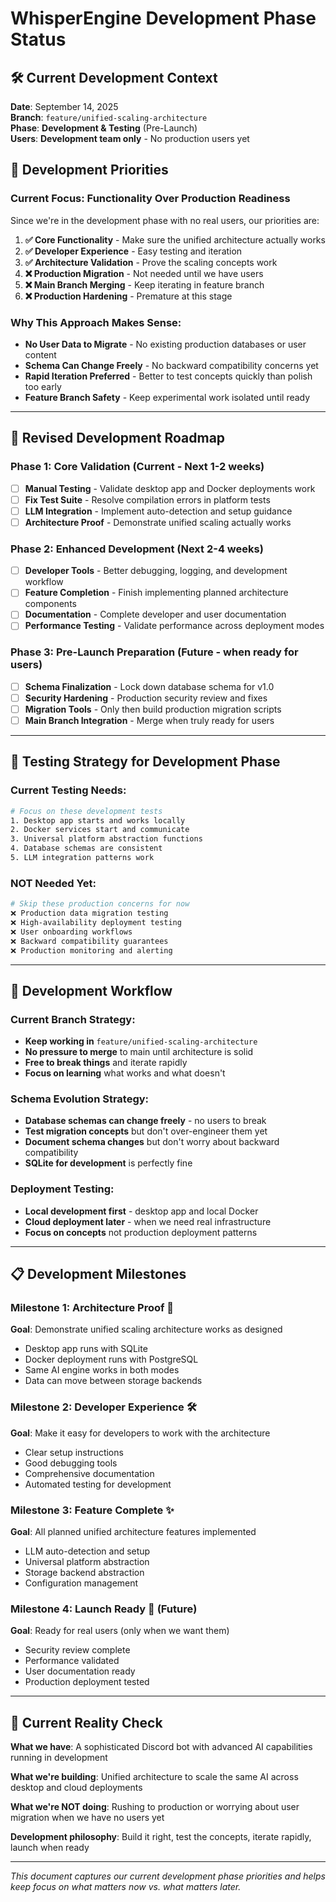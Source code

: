 # WhisperEngine Development Phase Status

## 🛠️ **Current Development Context**

**Date**: September 14, 2025  
**Branch**: `feature/unified-scaling-architecture`  
**Phase**: **Development & Testing** (Pre-Launch)  
**Users**: **Development team only** - No production users yet

## 📍 **Development Priorities**

### **Current Focus: Functionality Over Production Readiness**

Since we're in the development phase with no real users, our priorities are:

1. **✅ Core Functionality** - Make sure the unified architecture actually works
2. **✅ Developer Experience** - Easy testing and iteration
3. **✅ Architecture Validation** - Prove the scaling concepts work
4. **❌ Production Migration** - Not needed until we have users
5. **❌ Main Branch Merging** - Keep iterating in feature branch
6. **❌ Production Hardening** - Premature at this stage

### **Why This Approach Makes Sense:**

- **No User Data to Migrate** - No existing production databases or user content
- **Schema Can Change Freely** - No backward compatibility concerns yet
- **Rapid Iteration Preferred** - Better to test concepts quickly than polish too early
- **Feature Branch Safety** - Keep experimental work isolated until ready

---

## 🎯 **Revised Development Roadmap**

### **Phase 1: Core Validation** (Current - Next 1-2 weeks)
- [ ] **Manual Testing** - Validate desktop app and Docker deployments work
- [ ] **Fix Test Suite** - Resolve compilation errors in platform tests  
- [ ] **LLM Integration** - Implement auto-detection and setup guidance
- [ ] **Architecture Proof** - Demonstrate unified scaling actually works

### **Phase 2: Enhanced Development** (Next 2-4 weeks)  
- [ ] **Developer Tools** - Better debugging, logging, and development workflow
- [ ] **Feature Completion** - Finish implementing planned architecture components
- [ ] **Documentation** - Complete developer and user documentation
- [ ] **Performance Testing** - Validate performance across deployment modes

### **Phase 3: Pre-Launch Preparation** (Future - when ready for users)
- [ ] **Schema Finalization** - Lock down database schema for v1.0
- [ ] **Security Hardening** - Production security review and fixes
- [ ] **Migration Tools** - Only then build production migration scripts
- [ ] **Main Branch Integration** - Merge when truly ready for users

---

## 🧪 **Testing Strategy for Development Phase**

### **Current Testing Needs:**
```bash
# Focus on these development tests
1. Desktop app starts and works locally
2. Docker services start and communicate  
3. Universal platform abstraction functions
4. Database schemas are consistent
5. LLM integration patterns work
```

### **NOT Needed Yet:**
```bash
# Skip these production concerns for now
❌ Production data migration testing
❌ High-availability deployment testing  
❌ User onboarding workflows
❌ Backward compatibility guarantees
❌ Production monitoring and alerting
```

---

## 🔄 **Development Workflow**

### **Current Branch Strategy:**
- **Keep working in** `feature/unified-scaling-architecture`
- **No pressure to merge** to main until architecture is solid
- **Free to break things** and iterate rapidly
- **Focus on learning** what works and what doesn't

### **Schema Evolution Strategy:**
- **Database schemas can change freely** - no users to break
- **Test migration concepts** but don't over-engineer them yet
- **Document schema changes** but don't worry about backward compatibility
- **SQLite for development** is perfectly fine

### **Deployment Testing:**
- **Local development first** - desktop app and local Docker
- **Cloud deployment later** - when we need real infrastructure
- **Focus on concepts** not production deployment patterns

---

## 📋 **Development Milestones**

### **Milestone 1: Architecture Proof** 🎯
**Goal**: Demonstrate unified scaling architecture works as designed
- Desktop app runs with SQLite
- Docker deployment runs with PostgreSQL  
- Same AI engine works in both modes
- Data can move between storage backends

### **Milestone 2: Developer Experience** 🛠️
**Goal**: Make it easy for developers to work with the architecture
- Clear setup instructions
- Good debugging tools
- Comprehensive documentation
- Automated testing for development

### **Milestone 3: Feature Complete** ✨
**Goal**: All planned unified architecture features implemented
- LLM auto-detection and setup
- Universal platform abstraction
- Storage backend abstraction
- Configuration management

### **Milestone 4: Launch Ready** 🚀 (Future)
**Goal**: Ready for real users (only when we want them)
- Security review complete
- Performance validated
- User documentation ready
- Production deployment tested

---

## 🎪 **Current Reality Check**

**What we have**: A sophisticated Discord bot with advanced AI capabilities running in development

**What we're building**: Unified architecture to scale the same AI across desktop and cloud deployments  

**What we're NOT doing**: Rushing to production or worrying about user migration when we have no users yet

**Development philosophy**: Build it right, test the concepts, iterate rapidly, launch when ready

---

*This document captures our current development phase priorities and helps keep focus on what matters now vs. what matters later.*